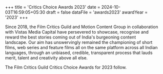 +++
title = 'Critics Choice Awards 2023'
date = 2024-10-03T16:59:05+05:30
draft = false
dataFile = 'awards2023'
awardYear = '2023'
+++

Since 2018, the Film Critics Guild and Motion Content Group in collaboration with Vistas Media Capital have persevered to showcase, recognise and reward the best stories coming out of India's burgeoning content landscape. Our aim has unswervingly remained the championing of short films, web series and feature films all on the same platform across all Indian languages, through an unbiased, credible, transparent process that lauds merit, talent and creativity above all else.

The Film Critics Guild Critics Choice Awards for 2023 follow.
